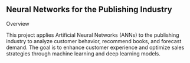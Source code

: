 ## Neural Networks for the Publishing Industry



Overview

This project applies Artificial Neural Networks (ANNs) to the publishing industry to analyze customer behavior, recommend books, and forecast demand. The goal is to enhance customer experience and optimize sales strategies through machine learning and deep learning models.
